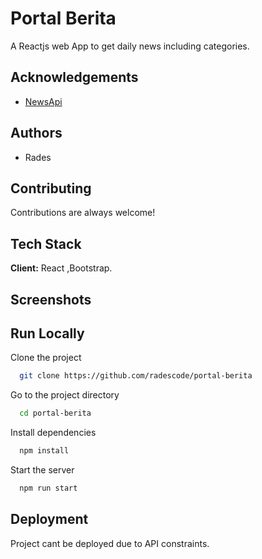 
# Portal Berita
 A Reactjs web App to get daily news including categories.
 
## Acknowledgements

 - [NewsApi](https://newsapi.org)
 


## Authors

- Rades


## Contributing

Contributions are always welcome!




## Tech Stack

**Client:** React ,Bootstrap.



## Screenshots




## Run Locally

Clone the project

```bash
  git clone https://github.com/radescode/portal-berita
```

Go to the project directory

```bash
  cd portal-berita
```

Install dependencies

```bash
  npm install
```

Start the server

```bash
  npm run start
```


## Deployment

Project cant be deployed due to API constraints.



